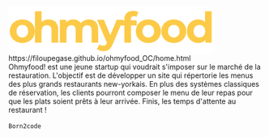 <img  align="center" width="80%" height="80%" src="Maquettes_P3/Maquettes-Planches/Logo-ohmyfood.png" href="home.html" alt="Logo OHMYFOOD"/>
https://filoupegase.github.io/ohmyfood_OC/home.html </br>
Ohmyfood! est une jeune startup qui voudrait s'imposer sur le marché de la restauration. L'objectif est de développer un site qui répertorie les menus des plus grands restaurants new-yorkais. En plus des systèmes classiques de réservation, les clients pourront composer le menu de leur repas pour que les plats soient prêts à leur arrivée. Finis, les temps d'attente au restaurant !


<code>Born2code</code>
